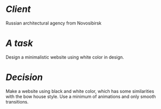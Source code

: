 ***Client***
=====================

Russian architectural agency from Novosibirsk

***A task***
=====================

Design a minimalistic website using white color in design.

***Decision***
=====================

Make a website using black and white color, which has some similarities with the bow house style. Use a minimum of animations and only smooth transitions.
